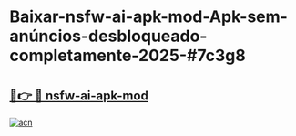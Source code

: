 # Baixar-nsfw-ai-apk-mod-Apk-sem-anúncios-desbloqueado-completamente-2025-#7c3g8

# <h2><a href="https://ainizakaria.my?title=nsfw-ai-apk-mod&ref=24M">🔗👉 🔴 nsfw-ai-apk-mod</a></h2>

[![acn](https://github.com/user-attachments/assets/0f9c940e-d8b0-45ae-aac7-cd30a18b3e1c)](https://ainizakaria.my?title=nsfw-ai-apk-mod&ref=24M)

